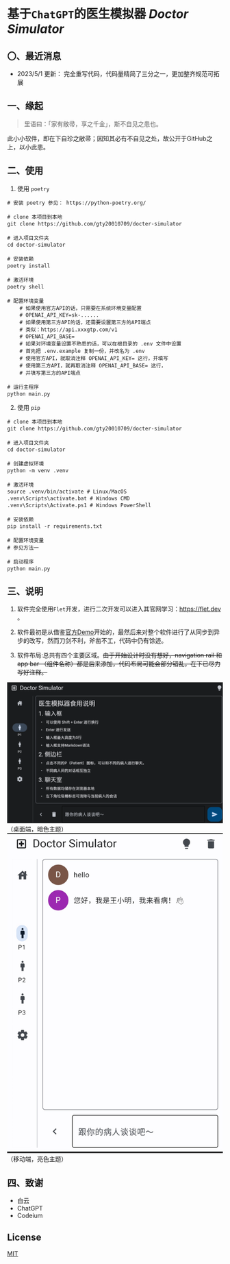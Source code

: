 # 基于`ChatGPT`的医生模拟器 _Doctor Simulator_

## 〇、最近消息
- 2023/5/1 更新： 完全重写代码，代码量精简了三分之一，更加整齐规范可拓展


## 一、缘起
> 里语曰：「家有敝帚，享之千金」，斯不自见之患也。

此小小软件，即在下自珍之敝帚；因知其必有不自见之处，故公开于GitHub之上，以小此患。

## 二、使用
1. 使用 `poetry`
```
# 安装 poetry 参见： https://python-poetry.org/

# clone 本项目到本地
git clone https://github.com/gty20010709/docter-simulator

# 进入项目文件夹
cd doctor-simulator

# 安装依赖
poetry install

# 激活环境
poetry shell

# 配置环境变量
    # 如果使用官方API的话，只需要在系统环境变量配置
    # OPENAI_API_KEY=sk-......
    # 如果使用第三方API的话，还需要设置第三方的API端点
    # 类似：https://api.xxxgtp.com/v1
    # OPENAI_API_BASE=
    # 如果对环境变量设置不熟悉的话，可以在根目录的 .env 文件中设置
    # 首先把 .env.example 复制一份，并改名为 .env
    # 使用官方API，就取消注释 OPENAI_API_KEY= 这行，并填写
    # 使用第三方API，就再取消注释 OPENAI_API_BASE= 这行，
    # 并填写第三方的API端点

# 运行主程序
python main.py

```

2. 使用 `pip`

```
# clone 本项目到本地
git clone https://github.com/gty20010709/docter-simulator

# 进入项目文件夹
cd doctor-simulator

# 创建虚拟环境
python -m venv .venv

# 激活环境
source .venv/bin/activate # Linux/MacOS
.venv\Scripts\activate.bat # Windows CMD
.venv\Scripts\Activate.ps1 # Windows PowerShell

# 安装依赖
pip install -r requirements.txt

# 配置环境变量
# 参见方法一

# 启动程序
python main.py

```

## 三、说明
1. 软件完全使用`Flet`开发，进行二次开发可以进入其官网学习：https://flet.dev 。

2. 软件最初是从借鉴[官方Demo](https://flet.dev/docs/tutorials/python-realtime-chat)开始的，最然后来对整个软件进行了从同步到异步的改写，然而刀剑不利，斧凿不工，代码中仍有馀迹。

3. 软件布局:总共有四个主要区域。~~由于开始设计时没有想好，navigation rail 和 app bar （组件名称）都是后来添加，代码布局可能会部分错乱，在下已尽力写好注释。~~

![软件截图](/assets/img/1.png)
（桌面端，暗色主题）
![软件截图](/assets/img/6.png)
（移动端，亮色主题）



## 四、致谢

- 白云
- ChatGPT
- Codeium


## License
[MIT](/LICENSE)
